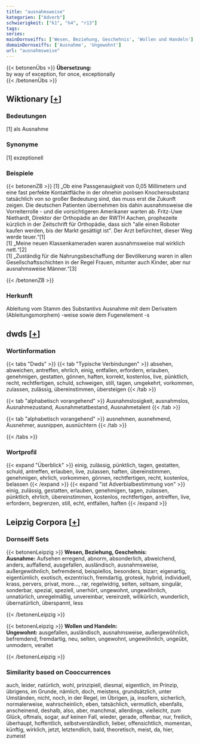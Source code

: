 ```yaml
---
title: "ausnahmsweise"
kategorien: ["Adverb"]
schwierigkeit: ["k1", "h4", "r13"]
tags:
series:
mainDornseiffs: ['Wesen, Beziehung, Geschehnis', 'Wollen und Handeln']
domainDornseiffs: ['Ausnahme', 'Ungewohnt']
url: "ausnahmsweise"
---
```


{{< betonenÜbs >}}
**Übersetzung:**  
by way of exception, for once, exceptionally  
{{< /betonenÜbs >}}

## Wiktionary [[+](https://de.wiktionary.org/wiki/ausnahmsweise)]

### Bedeutungen
[1] als Ausnahme  

### Synonyme
[1] exzeptionell  

### Beispiele
{{< betonenZB >}}
[1] „Ob eine Passgenauigkeit von 0,05 Millimetern und eine fast perfekte Kontaktfläche in der ohnehin porösen Knochensubstanz tatsächlich von so großer Bedeutung sind, das muss erst die Zukunft zeigen. Die deutschen Patienten übernehmen bis dahin ausnahmsweise die Vorreiterrolle - und die vorsichtigeren Amerikaner warten ab. Fritz-Uwe Niethardt, Direktor der Orthopädie an der RWTH Aachen, prophezeite kürzlich in der Zeitschrift für Orthopädie, dass sich "alle einen Roboter kaufen werden, bis der Markt gesättigt ist". Der Arzt befürchtet, dieser Weg werde teuer.“[1]  
[1] „Meine neuen Klassenkameraden waren ausnahmsweise mal wirklich nett.“[2]  
[1] „Zuständig für die Nahrungsbeschaffung der Bevölkerung waren in allen Gesellschaftsschichten in der Regel Frauen, mitunter auch Kinder, aber nur ausnahmsweise Männer.“[3]  

{{< /betonenZB >}}
### Herkunft
Ableitung vom Stamm des Substantivs Ausnahme mit dem Derivatem (Ableitungsmorphem) -weise sowie dem Fugenelement -s  



## dwds [[+](https://www.dwds.de/wb/ausnahmsweise)]

### Wortinformation
{{< tabs "Dwds" >}}
{{< tab "Typische Verbindungen" >}}
absehen, abweichen, antreffen, ehrlich, einig, entfallen, erfordern, erlauben, genehmigen, gestatten, gönnen, haften, korrekt, kostenlos, live, pünktlich, recht, rechtfertigen, schuld, schweigen, still, tagen, umgekehrt, vorkommen, zulassen, zulässig, übereinstimmen, übersteigen
{{< /tab >}}

{{< tab "alphabetisch vorangehend" >}}
Ausnahmslosigkeit, ausnahmslos, Ausnahmezustand, Ausnahmetatbestand, Ausnahmetalent
{{< /tab >}}

{{< tab "alphabetisch vorangehend" >}}
ausnehmen, ausnehmend, Ausnehmer, ausnippen, ausnüchtern
{{< /tab >}}

{{< /tabs >}}

### Wortprofil
{{< expand "Überblick" >}} einig, zulässig, pünktlich, tagen, gestatten, schuld, antreffen, erlauben, live, zulassen, haften, übereinstimmen, genehmigen, ehrlich, vorkommen, gönnen, rechtfertigen, recht, kostenlos, belassen {{< /expand >}}
{{< expand "ist Adverbialbestimmung von" >}} einig, zulässig, gestatten, erlauben, genehmigen, tagen, zulassen, pünktlich, ehrlich, übereinstimmen, kostenlos, rechtfertigen, antreffen, live, erfordern, begrenzen, still, echt, entfallen, haften {{< /expand >}}

## Leipzig Corpora [[+](https://corpora.uni-leipzig.de/en/res?word=ausnahmsweise&corpusId=deu_newscrawl-public_2018)]

### Dornseiff Sets
{{< betonenLeipzig >}}
**Wesen, Beziehung, Geschehnis:**  
**Ausnahme:** Aufsehen erregend, abnorm, absonderlich, abweichend, anders, auffallend, ausgefallen, ausländisch, ausnahmsweise, außergewöhnlich, befremdend, beispiellos, besonders, bizarr, eigenartig, eigentümlich, exotisch, exzentrisch, fremdartig, grotesk, hybrid, individuell, krass, pervers, privat, more..., rar, regelwidrig, selten, seltsam, singulär, sonderbar, spezial, speziell, unerhört, ungewohnt, ungewöhnlich, unnatürlich, unregelmäßig, unvereinbar, vereinzelt, willkürlich, wunderlich, übernatürlich, überspannt, less  

{{< /betonenLeipzig >}}


{{< betonenLeipzig >}}
**Wollen und Handeln:**  
**Ungewohnt:** ausgefallen, ausländisch, ausnahmsweise, außergewöhnlich, befremdend, fremdartig, neu, selten, ungewohnt, ungewöhnlich, ungeübt, unmodern, veraltet  

{{< /betonenLeipzig >}}

### Similarity based on Cooccurrences
auch, leider, natürlich, wohl, prinzipiell, diesmal, eigentlich, im Prinzip, übrigens, im Grunde, nämlich, doch, meistens, grundsätzlich, unter Umständen, nicht, noch, in der Regel, im Übrigen, ja, insofern, sicherlich, normalerweise, wahrscheinlich, eben, tatsächlich, vermutlich, ebenfalls, anscheinend, deshalb, also, aber, manchmal, allerdings, vielleicht, zum Glück, oftmals, sogar, auf keinen Fall, wieder, gerade, offenbar, nur, freilich, überhaupt, hoffentlich, selbstverständlich, lieber, offensichtlich, momentan, künftig, wirklich, jetzt, letztendlich, bald, theoretisch, meist, da, hier, zumeist

